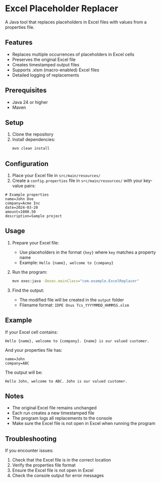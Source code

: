 # Excel Placeholder Replacer

A Java tool that replaces placeholders in Excel files with values from a properties file.

## Features

- Replaces multiple occurrences of placeholders in Excel cells
- Preserves the original Excel file
- Creates timestamped output files
- Supports .xlsm (macro-enabled) Excel files
- Detailed logging of replacements

## Prerequisites

- Java 24 or higher
- Maven

## Setup

1. Clone the repository
2. Install dependencies:
   ```bash
   mvn clean install
   ```

## Configuration

1. Place your Excel file in `src/main/resources/`
2. Create a `config.properties` file in `src/main/resources/` with your key-value pairs:

```properties
# Example properties
name=John Doe
company=Acme Inc
date=2024-03-20
amount=1000.50
description=Sample project
```

## Usage

1. Prepare your Excel file:
   - Use placeholders in the format `{key}` where `key` matches a property name
   - Example: `Hello {name}, welcome to {company}`

2. Run the program:
   ```bash
   mvn exec:java -Dexec.mainClass="com.example.ExcelReplacer"
   ```

3. Find the output:
   - The modified file will be created in the `output` folder
   - Filename format: `IDPE Onus Tcs_YYYYMMDD_HHMMSS.xlsm`

## Example

If your Excel cell contains:
```
Hello {name}, welcome to {company}. {name} is our valued customer.
```

And your properties file has:
```
name=John
company=ABC
```

The output will be:
```
Hello John, welcome to ABC. John is our valued customer.
```

## Notes

- The original Excel file remains unchanged
- Each run creates a new timestamped file
- The program logs all replacements to the console
- Make sure the Excel file is not open in Excel when running the program

## Troubleshooting

If you encounter issues:
1. Check that the Excel file is in the correct location
2. Verify the properties file format
3. Ensure the Excel file is not open in Excel
4. Check the console output for error messages 